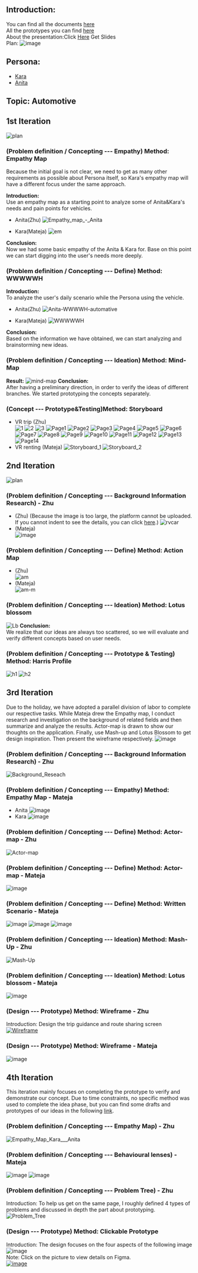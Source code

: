 ## Introduction:
You can find all the documents [here](https://drive.google.com/drive/folders/1KsFudLLPjYIyWyw2GUdn6mwv7Igta2Ff?usp=sharing)<br>
All the prototypes you can find [here](https://www.figma.com/file/MqJfdn010puX31BFEY5fay/Clickable-prototype?node-id=117%3A6748)<br>
About the presentation:Click [Here](https://docs.google.com/presentation/d/1eBjmRtImjnvZk6AXFWKnO3IMqxsAJBly/edit?usp=sharing&ouid=114335679009072858418&rtpof=true&sd=true) Get Slides<br>
Plan:
![image](uploads/300763a11069a8cb609a5c1915ed6235/image.png)



## Persona:

- [Kara](https://drive.google.com/file/d/1ybBof2JZQM1dG5bGq_nIogW9h4jDPU3b/view?usp=sharing)
- [Anita](https://drive.google.com/file/d/1s6tQ31CQMyNvbAPUgBFzxFgPy_rE3DKw/view?usp=sharing)

## Topic: Automotive

## 1st Iteration

![plan](uploads/2050f9049330ff17ccbff74610881f8a/plan.jpg)

### (Problem definition / Concepting --- Empathy) Method: Empathy Map

Because the initial goal is not clear, we need to get as many other requirements as possible about Persona itself, so Kara's empathy map will have a different focus under the same approach.

**Introduction:** <br> Use an empathy map as a starting point to analyze some of Anita&Kara's needs and pain points for vehicles.

- Anita(Zhu)
  ![Empathy_map_-_Anita](uploads/7ea058062f5cace4384efa951f95da2a/Empathy_map_-_Anita.png)

- Kara(Mateja) 
  ![em](uploads/ed54986c7664cafae2bd3fc6ba225680/em.JPG)

**Conclusion:** <br> Now we had some basic empathy of the Anita & Kara for. Base on this point we can start digging into the user's needs more deeply.

### (Problem definition / Concepting --- Define) Method: WWWWWH 

**Introduction:**<br> To analyze the user's daily scenario while the Persona using the vehicle.

- Anita(Zhu)
  ![Anita-WWWWH-automative](uploads/6997a00669cd3a708da460a19382faba/Anita-WWWWH-automative.png)

- Kara(Mateja) 
  ![WWWWWH](uploads/b27682503ddf352b105ea32f14f9dab2/WWWWWH.png)

**Conclusion:**<br> Based on the information we have obtained, we can start analyzing and brainstorming new ideas.

### (Problem definition / Concepting --- Ideation) Method: Mind-Map

**Result:**
![mind-map](uploads/fb3af8dc9a6ce6eaaf897ec9b09ebb99/mind-map.JPG)
**Conclusion:**<br> After having a preliminary direction, in order to verify the ideas of different branches. We started prototyping the concepts separately.

### (Concept --- Prototype&Testing)Method: Storyboard

- VR trip (Zhu)<br>
![1](uploads/d11ef69f03eea0cdeb89ffa59fe0132d/1.JPG)
![2](uploads/f4be03e2dda27b052759fa8d9aa07bb1/2.JPG)
![3](uploads/066953c7b2c082e80e63e21e98f73d00/3.JPG)
![Page1](uploads/b3fee4f6dc87093606304f062c1a6eeb/Page1.png)
![Page2](uploads/55e29f30c1a0d0ee4e031254d8a56506/Page2.png)
![Page3](uploads/fc35986ee676951c2ca0b107c4b54765/Page3.png)
![Page4](uploads/064e7819892415aa1f0523cde1d89dad/Page4.png)
![Page5](uploads/911700836f351f6aa4ce1d1fb8e3000d/Page5.png)
![Page6](uploads/9637f3c6e768274f525c64d14a0e6b3f/Page6.png)
![Page7](uploads/087af90a14934cb12d5545899755b191/Page7.png)
![Page8](uploads/cafb22ac7363ee50e1551a1e033595c9/Page8.png)
![Page9](uploads/c360790be135deeac7b36bb24a4df51c/Page9.png)
![Page10](uploads/38d8234ef2feb33c0c0d9e44be16de55/Page10.png)
![Page11](uploads/72b8a4189495a1ac1040553c157798db/Page11.png)
![Page12](uploads/ba8ca8682dfc0ad406e00f0beb1ee48d/Page12.png)
![Page13](uploads/ff063c08825aae39dcd73646a442ec25/Page13.png)
![Page14](uploads/b28fecb0a10babebb6948b476302a3b1/Page14.png)
- VR renting (Mateja)
![Storyboard_1](uploads/ac888119bcb34a6afe7f496c1d448e7b/Storyboard_1.jpg)
![Storyboard_2](uploads/32f31854624c6ef2caeeb6a28513fb14/Storyboard_2.jpg)
## 2nd Iteration
![plan](uploads/c76b39eb5c281d97f5392dde01de46a9/plan.JPG)
### (Problem definition / Concepting --- Background Information Research)  - Zhu
- (Zhu) (Because the image is too large, the platform cannot be uploaded. If you cannot indent to see the details, you can click [here](https://www.figma.com/file/PL27kdPrQvHl8PvBacV45P/Untitled?node-id=0%3A1).)
![rvcar](uploads/2c4c6653c6869d302070d20f000337d7/rvcar.JPG)
- (Mateja)<br>
![image](uploads/429475bb32bf15495c8074c9bd8bd986/image.png)
### (Problem definition / Concepting --- Define) Method: Action Map 
- (Zhu)<br>
![am](uploads/dd74325dd09a85deefc3c8ab10b73926/am.JPG)
- (Mateja)<br>
![am-m](uploads/31caf69925e988702e274a98d5a49abd/am-m.JPG)
### (Problem definition / Concepting --- Ideation) Method: Lotus blossom
![Lb](uploads/75dc3965fa824a6ec99a4b0fc7fa5aee/Lb.png)
**Conclusion:**<br>
We realize that our ideas are always too scattered, so we will evaluate and verify different concepts based on user needs.
### (Problem definition / Concepting --- Prototype & Testing) Method: Harris Profile
![h1](uploads/6707afb37bf7920842a731e69292633c/h1.JPG)
![h2](uploads/9978b1f10ee3f1b339d62f1e0e3217a6/h2.JPG)

## 3rd Iteration
Due to the holiday, we have adopted a parallel division of labor to complete our respective tasks. While Mateja drew the Empathy map, I conduct research and investigation on the background of related fields and then summarize and analyze the results. Actor-map is drawn to show our thoughts on the application. Finally, use Mash-up and Lotus Blossom to get design inspiration.
Then present the wireframe respectively.
![image](uploads/207ac4c53519acf5db3b44594de66220/image.png)
### (Problem definition / Concepting --- Background Information Research) - Zhu
![Background_Reseach](uploads/f6a191066e3ca374c0c069af0710c132/Background_Reseach.png)
### (Problem definition / Concepting --- Empathy) Method: Empathy Map - Mateja
- Anita
![image](uploads/41c6f65ece670f16d717f4f5b5f18d77/image.png)
-   Kara
![image](uploads/b9bc715506c5478daa37b3167c54a5ae/image.png)
### (Problem definition / Concepting --- Define) Method: Actor-map - Zhu
![Actor-map](uploads/b0b3effee7ada9779cbfcdf51e68bfb6/Actor-map.JPG)
### (Problem definition / Concepting --- Define) Method: Actor-map - Mateja
![image](uploads/fc8ab5620a3385f91dfa66cc08a47453/image.png)
### (Problem definition / Concepting --- Define) Method: Written Scenario - Mateja
![image](uploads/a77741e2847e23be63898337a9bd36f4/image.png)
![image](uploads/fa8fecbcea0f3ab30e1d43e4fdf68dcd/image.png)
![image](uploads/2ba44f55ba4346fe6d3f806135f2cb4d/image.png)
### (Problem definition / Concepting --- Ideation) Method: Mash-Up - Zhu
![Mash-Up](uploads/0e4a3745e54d7a379bc66c3231b2d5c4/Mash-Up.png)
### (Problem definition / Concepting --- Ideation) Method: Lotus blossom - Mateja
![image](uploads/2a1381403d22ee9f0c4792f0568edf36/image.png)
### (Design --- Prototype) Method: Wireframe - Zhu
Introduction: Design the trip guidance and route sharing screen
[![Wireframe](uploads/43fcb262caab21dd3f40c54d303e5bb2/Wireframe.png)](https://www.figma.com/file/94lIEYSnb0Sj3IuvPigTBz/Untitled?node-id=0%3A1)
### (Design --- Prototype) Method: Wireframe - Mateja
![image](uploads/f1f770f54af0402c3ed83326c5940594/image.png)

## 4th Iteration
This iteration mainly focuses on completing the prototype to verify and demonstrate our concept.
Due to time constraints, no specific method was used to complete the idea phase, but you can find some drafts and prototypes of our ideas in the following [link](https://www.figma.com/file/MqJfdn010puX31BFEY5fay/Clickable-prototype?node-id=117%3A6748).
### (Problem definition / Concepting --- Empathy Map) - Zhu
![Empathy_Map_Kara___Anita](uploads/55197e9c226860de2ae452135b7f6af1/Empathy_Map_Kara___Anita.png)
### (Problem definition / Concepting --- Behavioural lenses) - Mateja
![image](uploads/ef9ab6b5dfe02560c3dd2943666c4fe6/image.png)
![image](uploads/85c46d464fddd72191b9dbfd38ca6073/image.png)
### (Problem definition / Concepting  --- Problem Tree) - Zhu
Introduction:
To help us get on the same page, I roughly defined 4 types of problems and discussed in depth the part about prototyping.
![Problem_Tree](uploads/0c3edc4bde0ab70d10ce3c9a14af8564/Problem_Tree.png)
### (Design --- Prototype) Method: Clickable Prototype
Introduction:
The design focuses on the four aspects of the following image <br>
![image](uploads/e1d5f9c0c206b0069ccc394de3005f55/image.png)<br>
Note: Click on the picture to view details on Figma.<br>
[![image](uploads/1e80eb09ed157526fac57c17f924876b/image.png)](https://www.figma.com/file/MqJfdn010puX31BFEY5fay/Clickable-prototype?node-id=117%3A6748)

